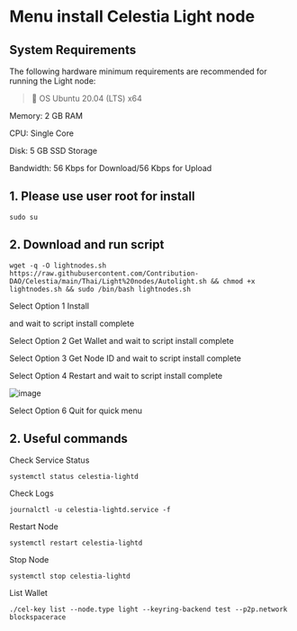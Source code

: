 # Menu install Celestia Light node

## System Requirements
The following hardware minimum requirements are recommended for running the Light node:

>:black_square_button:  OS Ubuntu 20.04 (LTS) x64<br> 

Memory: 2 GB RAM

CPU: Single Core

Disk: 5 GB SSD Storage

Bandwidth: 56 Kbps for Download/56 Kbps for Upload

## 1. Please use user root for install

```
sudo su
```

## 2. Download and run script

```
wget -q -O lightnodes.sh https://raw.githubusercontent.com/Contribution-DAO/Celestia/main/Thai/Light%20nodes/Autolight.sh && chmod +x lightnodes.sh && sudo /bin/bash lightnodes.sh
```


Select Option 1 Install

and wait to script install complete



Select Option 2 Get Wallet
and wait to script install complete



Select Option 3 Get Node ID
and wait to script install complete



Select Option 4 Restart
and wait to script install complete

![image](https://user-images.githubusercontent.com/83507970/229556254-406f0a1f-32ec-4a14-9c06-f0671a67d105.png)


Select Option 6 Quit
for quick menu




## 2. Useful commands

Check Service Status

```
systemctl status celestia-lightd
```

Check Logs

```
journalctl -u celestia-lightd.service -f
```


Restart Node

```
systemctl restart celestia-lightd
```


Stop Node

```
systemctl stop celestia-lightd
```


List Wallet

```
./cel-key list --node.type light --keyring-backend test --p2p.network blockspacerace
```







